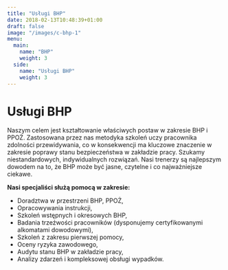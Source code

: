 ```yaml
---
title: "Usługi BHP"
date: 2018-02-13T10:48:39+01:00
draft: false
image: "/images/c-bhp-1"
menu:
  main:
    name: "BHP"
    weight: 3
  side:
    name: "Usługi BHP"
    weight: 3
---
```

# Usługi BHP #
Naszym celem jest kształtowanie właściwych postaw w zakresie BHP i PPOŻ. Zastosowana przez nas metodyka szkoleń uczy pracownika zdolności przewidywania, co w konsekwencji ma kluczowe znaczenie w zakresie poprawy stanu bezpieczeństwa w zakładzie pracy. Szukamy niestandardowych, indywidualnych rozwiązań. Nasi trenerzy są najlepszym dowodem na to, że BHP może być jasne, czytelne i co najważniejsze ciekawe. 

**Nasi specjaliści służą pomocą w zakresie:**

* Doradztwa w przestrzeni BHP, PPOŻ,
* Opracowywania instrukcji,
* Szkoleń wstępnych i okresowych BHP,
* Badania trzeźwości pracowników (dysponujemy certyfikowanymi alkomatami dowodowymi),
* Szkoleń z zakresu pierwszej pomocy,
* Oceny ryzyka zawodowego,
* Audytu stanu BHP w zakładzie pracy,
* Analizy zdarzeń i kompleksowej obsługi wypadków.
